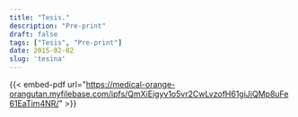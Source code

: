 ```yaml
---
title: "Tesis."
description: "Pre-print"
draft: false
tags: ["Tesis", "Pre-print"]
date: 2015-02-02
slug: 'tesina'
---
```



{{< embed-pdf url="https://medical-orange-orangutan.myfilebase.com/ipfs/QmXiEigyv1o5vr2CwLvzofH61giJiQMp8uFe61EaTim4NR/" >}}



